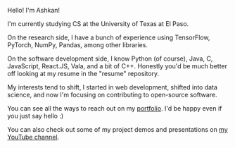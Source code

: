 Hello! I'm Ashkan!

I'm currently studying CS at the University of Texas at El Paso. 

On the research side, I have a bunch of experience using TensorFlow, PyTorch, NumPy, Pandas, among other libraries.

On the software development side, I know Python (of course), Java, C, JavaScript, React.JS, Vala, and a bit of C++. Honestly you'd be much better off looking at my resume in the "resume" repository. 

My interests tend to shift, I started in web development, shifted into data science, and now I'm focusing on contributing to open-source software.

You can see all the ways to reach out on my [portfolio](https://ashkan.zone). I'd be happy even if you just say hello :)

You can also check out some of my project demos and presentations on [my YouTube channel](https://www.youtube.com/@ashkan.arabim).
